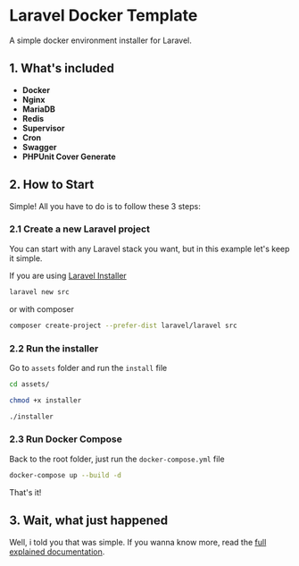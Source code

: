# Laravel Docker Template

A simple docker environment installer for Laravel.

## 1. What's included

- **Docker**
- **Nginx**
- **MariaDB**
- **Redis**
- **Supervisor**
- **Cron**
- **Swagger**
- **PHPUnit Cover Generate**

## 2. How to Start

Simple! All you have to do is to follow these 3 steps:

### 2.1 Create a new Laravel project

You can start with any Laravel stack you want, but in this example let's keep it simple.

If you are using [Laravel Installer](https://github.com/laravel/installer)

```sh
laravel new src
```

or with composer

```sh
composer create-project --prefer-dist laravel/laravel src
```

### 2.2 Run the installer

Go to `assets` folder and run the `install` file

```sh
cd assets/
```

```sh
chmod +x installer
```

```sh
./installer
```

### 2.3 Run Docker Compose

Back to the root folder, just run the `docker-compose.yml` file

```sh
docker-compose up --build -d
```

That's it!

## 3. Wait, what just happened

Well, i told you that was simple. If you wanna know more, read the [full explained documentation](https://github.com/thshiro/laravel-docker-template/tree/master/assets/docs).
